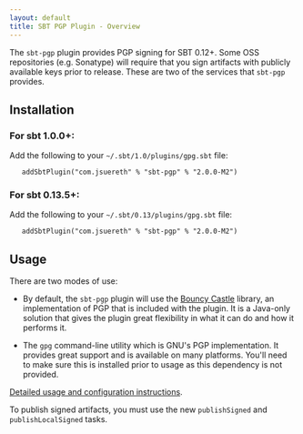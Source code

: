 ```yaml
---
layout: default
title: SBT PGP Plugin - Overview
---
```


The `sbt-pgp` plugin provides PGP signing for SBT 0.12+.  Some OSS repositories (e.g. Sonatype) will require that you sign artifacts with publicly available keys prior to release.  These are two of the services that `sbt-pgp` provides.

## Installation ##

### For sbt 1.0.0+:

Add the following to your `~/.sbt/1.0/plugins/gpg.sbt` file:

```
   addSbtPlugin("com.jsuereth" % "sbt-pgp" % "2.0.0-M2")
```

### For sbt 0.13.5+:


Add the following to your `~/.sbt/0.13/plugins/gpg.sbt` file:

```
   addSbtPlugin("com.jsuereth" % "sbt-pgp" % "2.0.0-M2")
```

## Usage

There are two modes of use:

* By default, the `sbt-pgp` plugin will use the [Bouncy Castle](http://www.bouncycastle.org/) library, an implementation of PGP that is included with the plugin.  It is a Java-only solution that gives the plugin great flexibility in what it can do and how it performs it.

* The `gpg` command-line utility which is GNU's PGP implementation.  It provides great support and is available on many platforms.  You'll need to make sure this is installed prior to usage as this dependency is not provided.

[Detailed usage and configuration instructions](usage.html).

To publish signed artifacts, you must use the new `publishSigned` and `publishLocalSigned` tasks.

